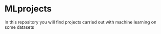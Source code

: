 # MLprojects
In this repository you will find projects carried out with machine learning on some datasets
